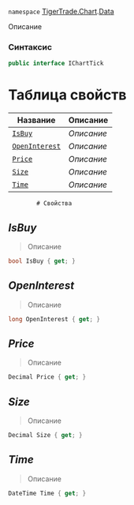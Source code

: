 
`namespace` [TigerTrade.Chart](../../TigerTrade.Chart.md).[Data](../../TigerTrade.Chart/Data.md)


Описание

### Синтаксис
```csharp
public interface IChartTick
```


# Таблица свойств
| Название | Описание |
| --- | --- |
| [`IsBuy`](./IChartTick.cs/Свойства/IsBuy.md) | *Описание* |
| [`OpenInterest`](./IChartTick.cs/Свойства/OpenInterest.md) | *Описание* |
| [`Price`](./IChartTick.cs/Свойства/Price.md) | *Описание* |
| [`Size`](./IChartTick.cs/Свойства/Size.md) | *Описание* |
| [`Time`](./IChartTick.cs/Свойства/Time.md) | *Описание* |




            # Свойства

## *IsBuy*
> Описание

```csharp
bool IsBuy { get; }
```

## *OpenInterest*
> Описание

```csharp
long OpenInterest { get; }
```

## *Price*
> Описание

```csharp
Decimal Price { get; }
```

## *Size*
> Описание

```csharp
Decimal Size { get; }
```

## *Time*
> Описание

```csharp
DateTime Time { get; }
```

